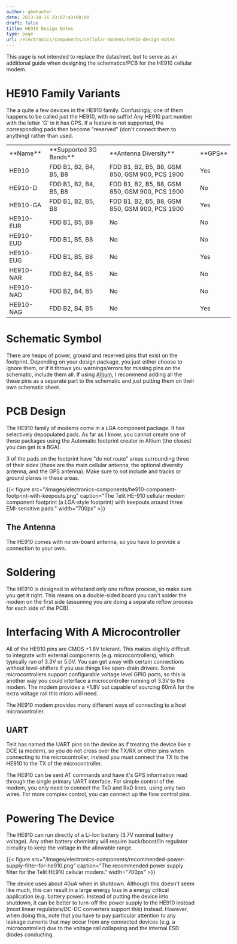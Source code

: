 ```yaml
---
author: gbmhunter
date: 2013-10-16 23:07:43+00:00
draft: false
title: HE910 Design Notes
type: page
url: /electronics/components/cellular-modems/he910-design-notes
---
```


This page is not intended to replace the datasheet, but to serve as an additional guide when designing the schematics/PCB for the HE910 cellular modem.


# HE910 Family Variants


The a quite a few devices in the HE910 family. Confusingly, one of them happens to be called just the HE910, with no suffix! Any HE910 part number with the letter 'G' in it has GPS. If a feature is not supported, the corresponding pads then become "reserved" (don't connect them to anything) rather than used.
<table style="width: 600px;" border="0" >
<tbody >
<tr >

<td >**Name**
</td>

<td >**Supported 3G Bands**
</td>

<td >**Antenna Diversity**
</td>

<td >**GPS**
</td>
</tr>
<tr >

<td >HE910
</td>

<td >FDD B1, B2, B4, B5, B8
</td>

<td >FDD B1, B2, B5, B8, GSM 850, GSM 900, PCS 1900
</td>

<td >Yes
</td>
</tr>
<tr >

<td >HE910-D
</td>

<td >FDD B1, B2, B4, B5, B8
</td>

<td >FDD B1, B2, B5, B8, GSM 850, GSM 900, PCS 1900
</td>

<td >No
</td>
</tr>
<tr >

<td >HE910-GA
</td>

<td >FDD B1, B2, B5, B8
</td>

<td >FDD B1, B2, B5, B8, GSM 850, GSM 900, PCS 1900
</td>

<td >Yes
</td>
</tr>
<tr >

<td >HE910-EUR
</td>

<td >FDD B1, B5, B8
</td>

<td >No
</td>

<td >No
</td>
</tr>
<tr >

<td >HE910-EUD
</td>

<td >FDD B1, B5, B8
</td>

<td >No
</td>

<td >No
</td>
</tr>
<tr >

<td >HE910-EUG
</td>

<td >FDD B1, B5, B8
</td>

<td >No
</td>

<td >Yes
</td>
</tr>
<tr >

<td >HE910-NAR
</td>

<td >FDD B2, B4, B5
</td>

<td >No
</td>

<td >No
</td>
</tr>
<tr >

<td >HE910-NAD
</td>

<td >FDD B2, B4, B5
</td>

<td >No
</td>

<td >No
</td>
</tr>
<tr >

<td >HE910-NAG
</td>

<td >FDD B2, B4, B5
</td>

<td >No
</td>

<td >Yes
</td>
</tr>
</tbody>
</table>


# Schematic Symbol


There are heaps of power, ground and reserved pins that exist on the footprint. Depending on your design package, you just either choose to ignore them, or if it throws you warnings/errors for missing pins on the schematic, include them all. If using [Altium](http://blog.mbedded.ninja/electronics/general/altium), I recommend adding all the these pins as a separate part to the schematic and just putting them on their own schematic sheet.


# PCB Design


The HE910 family of modems come in a LGA component package. It has selectively depopulated pads. As far as I know, you cannot create one of these packages using the Automatic footprint creator in Altium (the closest you can get is a BGA).

3 of the pads on the footprint have "do not route" areas surrounding three of their sides (these are the main cellular antenna, the optional diversity antenna, and the GPS antenna). Make sure to not include and tracks or ground planes in these areas.

{{< figure src="/images/electronics-components/he910-component-footprint-with-keepouts.png" caption="The Telit HE-910 cellular modem component footprint (a LGA-style footprint) with keepouts around three EMI-sensitive pads."  width="700px" >}}


## The Antenna


The HE910 comes with no on-board antenna, so you have to provide a connection to your own.


# Soldering


The HE910 is designed to withstand only one reflow process, so make sure you get it right. This means on a double-sided board you can't solder the modem on the first side (assuming you are doing a separate reflow process for each side of the PCB).


# Interfacing With A Microcontroller


All of the HE910 pins are CMOS +1.8V tolerant. This makes slightly difficult to integrate with external components (e.g. microcontrollers), which typically run of 3.3V or 5.0V. You can get away with certain connections without level-shifters if you use things like open-drain drivers. Some microcontrollers support configurable voltage level GPIO ports, so this is another way you could interface a microcontroller running of 3.3V to the modem. The modem provides a +1.8V out capable of sourcing 60mA for the extra voltage rail this micro will need.

The HE910 modem provides many different ways of connecting to a host microcontroller.


## UART


Telit has named the UART pins on the device as if treating the device like a DCE (a modem), so you do not cross over the TX/RX or other pins when connecting to the microcontroller, instead you must connect the TX to the HE910 to the TX of the microcontroller.

The HE910 can be sent AT commands and have it's GPS information read through the single primary UART interface. For simple control of the modem, you only need to connect the TxD and RxD lines, using only two wires. For more complex control, you can connect up the flow control pins.


# Powering The Device


The HE910 can run directly of a Li-Ion battery (3.7V nominal battery voltage). Any other battery chemistry will require buck/boost/lin regulator circuitry to keep the voltage in the allowable range.

{{< figure src="/images/electronics-components/recommended-power-supply-filter-for-he910.png" caption="The recommended power supply filter for the Telit HE910 cellular modem."  width="700px" >}}

The device uses about 40uA when in shutdown. Although this doesn't seem like much, this can result in a large energy loss in a energy critical application (e.g. battery power). Instead of putting the device into shutdown, it can be better to turn-off the power supply to the HE910 instead (most linear regulators/DC-DC converters support this) instead. However, when doing this, note that you have to pay particular attention to any leakage currents that may occur from any connected devices (e.g. a microcontroller) due to the voltage rail collapsing and the internal ESD diodes conducting.


